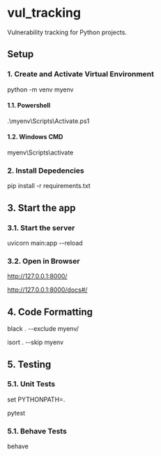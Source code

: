 # vul_tracking

Vulnerability tracking for Python projects.

## Setup

### 1. Create and Activate Virtual Environment

python -m venv myenv

#### 1.1. Powershell

.\myenv\Scripts\Activate.ps1

#### 1.2. Windows CMD

myenv\Scripts\activate

### 2. Install Depedencies

pip install -r requirements.txt

## 3. Start the app

### 3.1. Start the server

uvicorn main:app --reload

### 3.2. Open in Browser

http://127.0.0.1:8000/

http://127.0.0.1:8000/docs#/

## 4. Code Formatting

black . --exclude myenv/

isort . --skip myenv

## 5. Testing

### 5.1. Unit Tests

set PYTHONPATH=.

pytest

### 5.1. Behave Tests

behave
